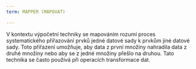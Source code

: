 ```yaml
---
term: MAPPER (MAPOVAT)

---
```

V kontextu výpočetní techniky se mapováním rozumí proces systematického přiřazování prvků jedné datové sady k prvkům jiné datové sady. Toto přiřazení umožňuje, aby data z první množiny nahradila data z druhé množiny nebo aby se z jedné množiny přešlo na druhou. Tato technika se často používá při operacích transformace dat.